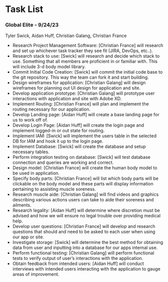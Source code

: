 # Task List
### Global Elite -  9/24/23
 Tyler Swick, Aidan Huff, Christian Galang, Christian France

- Research Project Management Software: [Christian France] will research and set up whichever task tracker they see fit (JIRA, DevOps, etc..).
- Research stack to use: [Swick] will research and decide which stack to use. Something that all members are proficient in or familiar with. This will include 3-d body model library.
- Commit Initial Code Creation: [Swick] will commit the initial code base to the git repository. This way the team can fork it and start building.
- Design wireframes for application: [Christian Galang] will design wireframes for planning out UI design for application and site.
- Develop application prototype: [Christian Galang] will prototype user interactions with application and site with Adobe XD.
- Implement Routing: [Christian France] will plan and implement the routing necessary for our application.
- Develop Landing page: [Aidan Huff] will create a base landing page for us to work off of.
- Develop Login Page: [Aidan Huff] will create the login page and implement logged-in or out state for routing.
- Implement IAM: [Swick] will implement the users table in the selected DB for IAM and hook it up to the login page.
- Implement Database: [Swick] will create the database and setup necessary tables.
- Perform integration testing on database: [Swick] will test database connection and queries are working and correct.
- Design model: [Christian France] will create the human body model to be used in application.
- Specify body parts: [Christian France] will list which body parts will be clickable on the body model and these parts will display information pertaining to assisting muscle soreness.
- Research muscle aide: [Christian Galang] will find videos and graphics describing various actions users can take to aide their soreness and ailments.
- Research legality: [Aidan Huff] will determine where discretion must be advised and how we will ensure no legal trouble over providing medical help.
- Develop user questions: [Christian France] will develop and research questions that should and need to be asked to each user when using our app or site.
- Investigate storage: [Swick] will determine the best method for obtaining data from user and inputting into a database for our apps internal use.
- Perform functional testing: [Christian Galang] will perform functional tests to verify output of user’s interactions with the application.
- Obtain feedback from intended users: [Aidan Huff] will conduct interviews with intended users interacting with the application to gauge areas of improvement.
